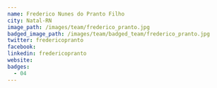 ```yaml
---
name: Frederico Nunes do Pranto Filho
city: Natal-RN
image_path: /images/team/frederico_pranto.jpg
badged_image_path: /images/team/badged_team/frederico_pranto.jpg
twitter: fredericopranto
facebook:
linkedin: fredericopranto
website:
badges:
  - 04
---
```

